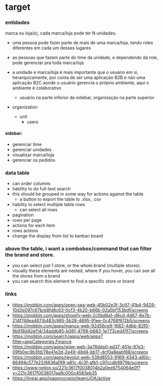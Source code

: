 # target

### entidades
marca ou loja(s), cada marca/loja pode ter N unidades.

- uma pessoa pode fazer parte de mais de uma marca/loja, tendo roles diferentes em cada um desses lugares 
- as pessoas que fazem parte do time da unidade, e dependendo da role, pode gerenciar pra toda marca/loja
- a unidade e marca/loja é mais importante que o usuário em si, herarquicamente, por conta de ser uma aplicação B2B e não uma aplicação B2C aonde o usuário gerencia o próprio ambiente, aqui o ambiente é colaborativo
  - usuário na parte inferior da sidebar, organização na parte superior

- organization
  - unit
    - users


#### sidebar:
- gerenciar time
- gerenciar unidades
- visualizar marca/loja
- gerenciar os pedidos

### data table
- can order columns
- hability to do full-text search
- this should be grouped in some way for actions against the table
  - a button to export the table to .xlsx, .csv
- hability to select multiple table rows
  - can select all rows
- pagination
- rows per page
- actions for each item
- rows actions
- change the display from list to kanban board

### above the table, i want a combobox/command that can filter the brand and store.
- you can select just 1 store, or the whole brand (multiple stores).
- visually these elements are nested, where if you hover, you can see all the stores from a brand
- you can search this element to find a specific store or brand

### links
- https://mobbin.com/apps/open-sea-web-40b02e3f-3c97-41b4-9429-10d2e097c67b/e8fd8c63-0cf3-4b20-b66b-02a5bf153bdf/screens
- https://mobbin.com/apps/shopify-web-2c0bd6a1-d9cd-4467-8e7b-214f748ea467/b483c985-5b28-4695-91ee-0c4768f612b5/screens
- https://mobbin.com/apps/manus-web-92d56ce9-1682-4dbb-82f0-9b918d42ef14/34addb85-b081-4799-b683-1e773ced41f7/screens
- https://mobbin.com/search/apps/web/apps?filter=appCategories.Finance
- https://mobbin.com/apps/wise-web-3a78dda0-ed37-451e-87e3-09fb0ec9b3fd/78e41e2d-2e49-48d4-bb17-dcf0a8eabf88/screens
- https://mobbin.com/apps/revolut-web-538d8553-9169-4343-a90c-66494c577e23/6636af99-a81c-4c3f-afb1-c97ccdb9879b/screens
- https://www.notion.so/221c3617f0038014b2a0ee6754064e0f?v=221c3617f0038017aa9c000c4583eb35
- https://linear.app/joaoprocopio/team/JOA/active

